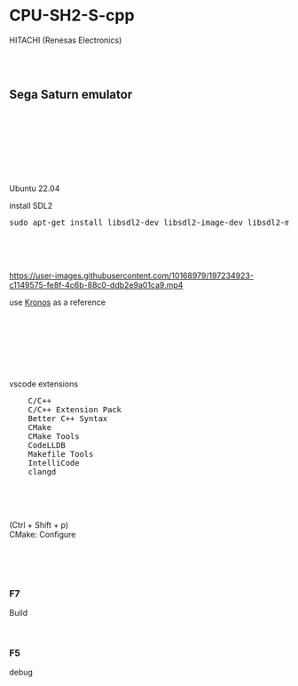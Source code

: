 # CPU-SH2-S-cpp

HITACHI (Renesas Electronics)

<br><br>

## Sega Saturn emulator

<br><br><br>

<br><br><br>

Ubuntu 22.04

install SDL2

<pre>
sudo apt-get install libsdl2-dev libsdl2-image-dev libsdl2-mixer-dev libsdl2-net-dev libsdl2-ttf-dev zlib1g libssl-dev
</pre>

<br><br><br>



https://user-images.githubusercontent.com/10168979/197234923-c1149575-fe8f-4c6b-88c0-ddb2e9a01ca9.mp4



use [Kronos](https://github.com/FCare/Kronos) as a reference

<br><br><br><br><br><br>

vscode extensions

<pre>
    C/C++
    C/C++ Extension Pack
    Better C++ Syntax
    CMake
    CMake Tools
    CodeLLDB
    Makefile Tools
    IntelliCode
    clangd
</pre>

<br><br><br>

(Ctrl + Shift + p)  
CMake: Configure

<br><br><br>

### F7

Build

<br>

### F5

debug

<br><br><br><br><br><br><br><br><br>
